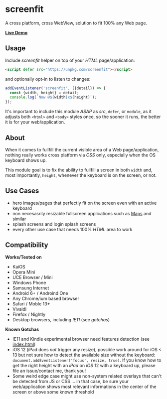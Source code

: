 # screenfit

A cross platform, cross WebView, solution to fit 100% any Web page.

**[Live Demo](https://webreflection.github.com/screenfit/)**



## Usage

Include *screenfit* helper on top of your *HTML* page/application:

```html
<script defer src="https://unpkg.com/screenfit"></script>
```

and optionally opt-in to listen to changes:

```js
addEventListener('screenfit', ({detail}) => {
  const {width, height} = detail;
  console.log(`Now @${width}x${height}`);
});
```

It's important to include this module *ASAP* as *src*, `defer`, or `module`, as it adjusts both `<html>` and `<body>` styles once, so the sooner it runs, the better it is for your web/application.



## About

When it comes to fullfill the current visible area of a Web page/application, nothing really works cross platform via *CSS* only, especially when the OS keyboard shows up.

This module goal is to fix the ability to fullfill a screen in both `width` and, most importantly, `height`, whenever the keyboard is on the screen, or not.



## Use Cases

  * hero images/pages that perfectly fit on the screen even with an active keyboard
  * non necesasrily resizable fullscreen applications such as [Maps](https://webreflection.github.io/map/) and similar
  * splash screens and login splash screens
  * every other use case that needs 100% *HTML* area to work



## Compatibility

**Works/Tested on**

 - KaiOS
 - Opera Mini
 - UCE Browser / Mini
 - Windows Phone
 - Samsung Internet
 - Android 6+ / Androind One
 - Any Chrome/ium based browser
 - Safari / Moble 13+
 - Vivaldi
 - Firefox / Nightly
 - Desktop browsers, including *IE11* (see *gotchas*)

**Known Gotchas**

 - IE11 and Kindle experimental browser need features detection (see [index.html](./index.html))
 - iOS 12 (iPad does *not* trigger any resize), possible work around for iOS < 13 but not sure how to detect the available size without the keyboard: `document.addEventListener('focus', resize, true)`. If you know how to get the right height with an *iPad* on *iOS* 12 with a keyboard up, please file an issue/contact me, thank you!
 - Some weird edge case might use non-system related overlays that can't be detected from JS or CSS ... in that case, be sure your web/application shows most relevant informations in the center of the screen or above some known threshold

